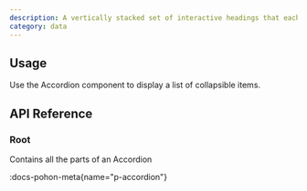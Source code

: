 ```yaml
---
description: A vertically stacked set of interactive headings that each reveal an associated section of content.
category: data
---
```


## Usage

Use the Accordion component to display a list of collapsible items.

## API Reference

### Root

Contains all the parts of an Accordion

:docs-pohon-meta{name="p-accordion"}

<!-- #### Data Attributes

:docs-data-attributes-table{name="data-attributes-accordion-root" :data='[
  {
    "attribute": "[data-orientation]",
    "values": ["vertical", "horizontal"]
  }
]'}

### Item

Contains all the parts of a collapsible section.

:docs-component-meta{name="a-accordion-item"}

#### Data Attributes

:docs-data-attributes-table{name="data-attributes-accordion-item" :data='[
  {
    "attribute": "[data-state]",
    "values": ["open", "closed"]
  },
  {
    "attribute": "[data-disabled]",
    "values": "Present when disabled"
  },
  {
    "attribute": "[data-orientation]",
    "values": ["vertical", "horizontal"]
  }
]'}

### Header

Wraps an `AccordionTrigger`. Use the `asChild` prop to update it to the appropriate heading level for your page.

:docs-component-meta{name="a-accordion-header"}

#### Data Attributes

:docs-data-attributes-table{name="data-attributes-accordion-header" :data='[
  {
    "attribute": "[data-state]",
    "values": ["open", "closed"]
  },
  {
    "attribute": "[data-disabled]",
    "values": "Present when disabled"
  },
  {
    "attribute": "[data-orientation]",
    "values": ["vertical", "horizontal"]
  }
]'}

### Trigger

Toggles the collapsed state of its associated item. It should be nested inside of an `AccordionHeader`.

:docs-component-meta{name="a-accordion-trigger"}

#### Data Attributes

:docs-data-attributes-table{name="data-attributes-accordion-trigger" :data='[
  {
    "attribute": "[data-state]",
    "values": ["open", "closed"]
  },
  {
    "attribute": "[data-disabled]",
    "values": "Present when disabled"
  },
  {
    "attribute": "[data-orientation]",
    "values": ["vertical", "horizontal"]
  }
]'}

### Content

Contains the collapsible content for an item.

:docs-component-meta{name="a-accordion-content"}

#### Data Attributes

:docs-data-attributes-table{name="data-attributes-accordion-content" :data='[
  {
    "attribute": "[data-state]",
    "values": ["open", "closed"]
  },
  {
    "attribute": "[data-disabled]",
    "values": "Present when disabled"
  },
  {
    "attribute": "[data-orientation]",
    "values": ["vertical", "horizontal"]
  }
]'}

#### CSS Variables

:docs-css-variables-table{name="css-variables-accordion-content" :data='[
  {
    "cssVariable": "--akar-accordion-content-width",
    "description": "The width of the content when it opens/closes"
  },
  {
    "cssVariable": "--akar-accordion-content-height",
    "description": "The height of the content when it opens/closes"
  }
]'} -->
